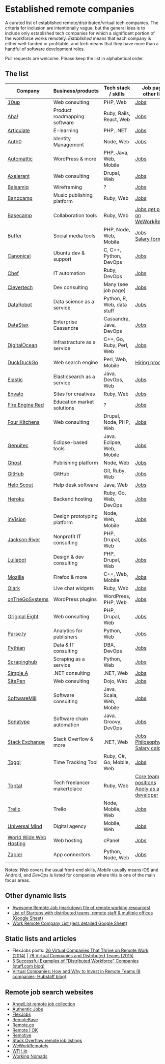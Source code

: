 # Established remote companies

A curated list of established remote/distributed/virtual tech companies. The criteria for inclusion are intentionally vague, but the general idea is to include only established tech companies for which a significant portion of the workforce works remotely. *Established* means that each company is either well-funded or profitable, and *tech* means that they have more than a handful of software development roles.

Pull requests are welcome. Please keep the list in alphabetical order.

## The list

Company                                          | Business/products           | Tech stack / skills        | Job page & other links 
-------------------------------------------------|-----------------------------|----------------------------|-----------------------
[10up](http://10up.com)                          | Web consulting              | PHP, Web                   | [Jobs](http://10up.com/careers/)
[Aha!](https://aha.io)                           | Product roadmapping software| Ruby, Rails, React, Web    | [Jobs](http://www.aha.io/company/careers/current-openings)
[Articulate](https://articulate.com)             | E-learning                  | PHP, .NET                  | [Jobs](https://en-au.articulate.com/company/careers.php)
[Auth0](https://auth0.com)                       | Identity Management         | Node, Web                  | [Jobs](https://auth0.com/jobs)
[Automattic](https://automattic.com)             | WordPress & more            | PHP, Java, Web, Mobile     | [Jobs](https://automattic.com/work-with-us/)
[Axelerant](https://axelerant.com/)              | Web consulting              | Drupal, Web                | [Jobs](https://axelerant.com/careers/)
[Balsamiq](https://balsamiq.com/)                | Wireframing                 | ?                          | [Jobs](https://balsamiq.com/company/jobs/)
[Bandcamp](https://bandcamp.com)                 | Music publishing platform   | Ruby, Web                  | [Jobs](https://bandcamp.com/jobs)
[Basecamp](https://basecamp.com)                 | Collaboration tools         | Ruby, Web                  | [Jobs get posted on WeWorkRemotely](https://weworkremotely.com/)
[Buffer](https://buffer.com)                     | Social media tools          | PHP, Node, Web, Mobile     | [Jobs](https://buffer.com/journey)<br>[Salary formula](https://open.bufferapp.com/introducing-open-salaries-at-buffer-including-our-transparent-formula-and-all-individual-salaries/)
[Canonical](http://www.canonical.com/)           | Ubuntu dev & support        | C, C++, Python, DevOps     | [Jobs](http://www.canonical.com/careers/all-vacancies)
[Chef](https://www.chef.io/)                     | IT automation               | Ruby, DevOps               | [Jobs](https://www.chef.io/careers/)
[Clevertech](http://www.clevertech.biz/)         | Dev consulting              | Many (see job page)        | [Jobs](http://hire.clevertech.biz/)
[DataRobot](http://www.datarobot.com)            | Data science as a service   | Python, R, Web, data stuff | [Jobs](http://www.datarobot.com/careers/)
[DataStax](http://www.datastax.com/)             | Enterprise Cassandra        | Cassandra, Java, DevOps    | [Jobs](http://www.datastax.com/company/careers/search)
[DigitalOcean](https://www.digitalocean.com/)    | Infrastracture as a service | C++, Go, Ruby, Perl, Web   | [Jobs](https://www.digitalocean.com/company/careers/)
[DuckDuckGo](https://duckduckgo.com)             | Web search engine           | Perl, Web, Mobile          | [Hiring process](https://duck.co/help/company/hiring)
[Elastic](https://www.elastic.co/)               | Elasticsearch as a service  | Java, DevOps, Web          | [Jobs](https://www.elastic.co/about/careers)
[Envato](http://www.envato.com/)                 | Sites for creatives         | Ruby, Web                  | [Jobs](http://www.envato.com/careers/open-jobs/remote)
[Fire Engine Red](http://fire-engine-red.com/)   | Education market solutions  | ?                          | [Jobs](http://fire-engine-red.com/about/#careers)
[Four Kitchens](http://fourkitchens.com/)        | Web consulting              | Drupal, Node, PHP, Web     | [Jobs](http://fourkitchens.com/careers/)
[Genuitec](http://www.genuitec.com)              | Eclipse-based tools         | Java, Eclipse, Web, Mobile | [Jobs](http://www.genuitec.com/company/careers/)
[Ghost](https://ghost.org/)                      | Publishing platform         | Node, Web                  | [Jobs](https://ghost.org/careers/)
[GitHub](https://github.com)                     | GitHub                      | Git, Ruby, Web             | [Jobs](https://github.com/about/jobs)
[Help Scout](http://www.helpscout.net/)          | Help desk software          | Java, Web                  | [Jobs](http://www.helpscout.net/careers/)
[Heroku](https://www.heroku.com/)                | Backend hosting             | Ruby, Go, Web, DevOps      | [Jobs](https://www.heroku.com/careers)
[inVision](http://www.invisionapp.com/)          | Design prototyping platform | Node, Web, Mobile          | [Jobs](http://www.invisionapp.com/company#jobs)
[Jackson River](http://www.jacksonriver.com/)    | Nonprofit IT consulting     | PHP, Drupal, Web           | [Jobs](http://www.jacksonriver.com/about/jobs)
[Lullabot](https://www.lullabot.com/)            | Design & dev consulting     | PHP, Drupal, Web           | [Jobs](https://www.lullabot.com/jobs)
[Mozilla](https://mozilla.org)                   | Firefox & more              | C++, Web, Mobile           | [Jobs](https://careers.mozilla.org/en-US/listings/?location=remote)
[Olark](https://www.olark.com)                   | Live chat widgets           | Ruby, Web                  | [Jobs](https://www.olark.com/jobs/)
[onTheGoSystems](https://www.onthegosystems.com) | WordPress plugins           | WordPress, PHP, Web        | [Jobs](https://www.onthegosystems.com/jobs/)
[Original Eight](https://origineight.net/)       | Web consulting              | PHP, Drupal, Web           | [Jobs](https://origineight.recruiterbox.com/)
[Parse.ly](http://www.parsely.com/)              | Analytics for publishers    | Python, Web                | [Jobs](http://www.parsely.com/jobs/)
[Pythian](http://www.pythian.com/)               | Data & IT consulting        | DBA, DevOps                | [Jobs](http://www.pythian.com/careers/)
[Scrapinghub](http://scrapinghub.com)            | Scraping as a service       | Python, Web                | [Jobs](http://scrapinghub.com/jobs/)
[Simple A](http://www.simplea.com)               | .NET consulting             | .NET, Web                  | [Jobs](http://www.simplea.com/About/Careers/)
[SitePen](https://www.sitepen.com/)              | Web consulting              | Dojo, Web                  | [Jobs](https://www.sitepen.com/about/jobs.html)
[SoftwareMill](https://softwaremill.com/)        | Software consulting         | Java, Scala, Web, Mobile   | [Jobs](https://softwaremill.com/join-us/)
[Sonatype](http://www.sonatype.com/)             | Software chain automation   | Java, Groovy, DevOps       | [Jobs](http://www.sonatype.com/careers-sonatype)
[Stack Exchange](http://stackexchange.com/)      | Stack Overflow & more       | .NET, Web                  | [Jobs](http://stackexchange.com/work-here)<br>[Philosophy](http://blog.stackoverflow.com/2013/02/why-we-still-believe-in-working-remotely/)<br>[Salary calculator](https://stackoverflow.com/company/salary/calculator)
[Toggl](https://www.toggl.com/)                  | Time Tracking Tool          | Ruby, C#, Go, Mobile, Web  | [Jobs](https://jobs.toggl.com/)
[Toptal](http://www.toptal.com/)                 | Tech freelancer makertplace | Ruby, Web                  | [Core team positions](http://www.toptal.com/careers)<br>[Apply as a developer](http://www.toptal.com/developers)
[Trello](https://trello.com)                     | Trello                      | Node, Mobile, Web          | [Jobs](https://trello.com/jobs)
[Universal Mind](http://www.universalmind.com/)  | Digital agency              | Mobile, Web                | [Jobs](http://www.universalmind.com/careers/)
[World Wide Web Hosting](http://www.wwwh.com/)   | Web hosting                 | cPanel                     | [Jobs](http://www.wwwh.com/careers/)
[Zapier](https://zapier.com/)                    | App connectors              | Python, Node, Web          | [Jobs](https://zapier.com/jobs/)

Notes: *Web* covers the usual front-end skills, *Mobile* usually means iOS and Android, and *DevOps* is listed for
companies where this is one of the main focus areas. 

## Other dynamic lists

* [Awesome Remote Job (markdown file of remote working resources)](https://github.com/lukasz-madon/awesome-remote-job)
* [List of Startups with distributed teams, remote staff & multiple offices (Google Sheet)](https://docs.google.com/spreadsheets/d/1uDdDyheNY_-Z3MtuNoFdBYBooBnUTmlYCOZ3VhcN9Sw/edit)
* [Work Remote Company List (less detailed Google Sheet)](https://docs.google.com/spreadsheets/d/1tETz3dWHkbzbXAMZ9XXdR0VKhhite-i_ON_Ei3TjFSc/edit)
 
## Static lists and articles

* FlexJobs posts: [26 Virtual Companies That Thrive on Remote Work (2014)](https://www.flexjobs.com/blog/post/25-virtual-companies-that-thrive-on-remote-work/) | [76 Virtual Companies and Distributed Teams (2015)](https://www.flexjobs.com/blog/post/76-virtual-companies-and-distributed-teams/)
* [5 Successful Examples of "Distributed Workforce" Companies (staff.com blog)](http://www.staff.com/blog/5-successful-examples-of-distributed-workforce-companies/)
* [Virtual Companies: How and Why to Invest in Remote Teams (8 companies; Hubstaff blog)](http://blog.hubstaff.com/successful-virtual-companies-around-the-world/)

## Remote job search websites

* [AngelList remote job collection](https://angel.co/job-collections/remote)
* [Authentic Jobs](https://authenticjobs.com/#onlyremote=1)
* [FlexJobs](https://www.flexjobs.com/)
* [RemoteBase](https://remotebase.io/)
* [Remote.co](https://remote.co/remote-jobs/)
* [Remote | OK](https://remoteok.io/)
* [Remotive](http://jobs.remotive.io/)
* [Stack Overflow remote job listings](http://careers.stackoverflow.com/jobs?allowsremote=true)
* [WeWorkRemotely](https://weworkremotely.com/)
* [WFH.io](https://www.wfh.io/)
* [Working Nomads](http://www.workingnomads.co/jobs)
